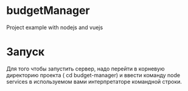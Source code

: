 # budgetManager
Project example with nodejs and vuejs

# Запуск
Для того чтобы запустить сервер, надо перейти в корневую директорию проекта ( cd budget-manager) и ввести команду node services в используемом вами интерпретаторе командной строки.